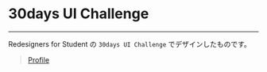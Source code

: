 # 30days UI Challenge

---

Redesigners for Student の `30days UI Challenge` でデザインしたものです。

> [Profile](https://student.redesigner.jp/students/8a07a66c0ec3923d5b294353479c53de)
